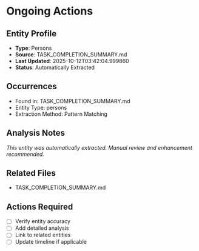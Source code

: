 # Ongoing Actions

## Entity Profile
- **Type**: Persons
- **Source**: TASK_COMPLETION_SUMMARY.md
- **Last Updated**: 2025-10-12T03:42:04.999860
- **Status**: Automatically Extracted

## Occurrences
- Found in: TASK_COMPLETION_SUMMARY.md
- Entity Type: persons
- Extraction Method: Pattern Matching

## Analysis Notes
*This entity was automatically extracted. Manual review and enhancement recommended.*

## Related Files
- TASK_COMPLETION_SUMMARY.md

## Actions Required
- [ ] Verify entity accuracy
- [ ] Add detailed analysis
- [ ] Link to related entities
- [ ] Update timeline if applicable
